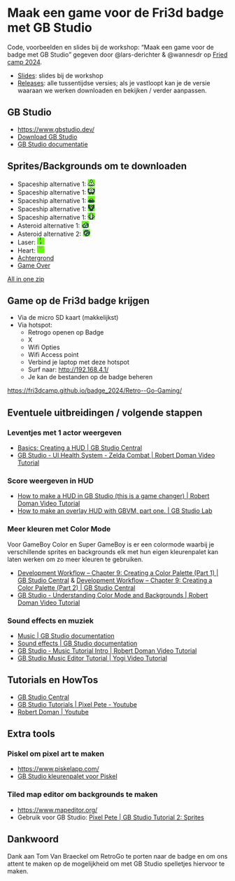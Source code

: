 # Maak een game voor de Fri3d badge met GB Studio

Code, voorbeelden en slides bij de workshop: “Maak een game voor de badge met GB Studio” gegeven door @lars-derichter &amp; @wannesdr op [Fried camp 2024](https://fri3d.be).

- [Slides](https://lars-derichter.github.io/gb-asteroids/slides/): slides bij de workshop
- [Releases](https://github.com/lars-derichter/gb-asteroids/releases): alle tussentijdse versies; als je vastloopt kan je de versie waaraan we werken downloaden en bekijken / verder aanpassen.

## GB Studio

- https://www.gbstudio.dev/
- [Download GB Studio](https://chrismaltby.itch.io/gb-studio)
- [GB Studio documentatie](https://www.gbstudio.dev/)

## Sprites/Backgrounds om te downloaden

- Spaceship alternative 1: ![spaceship alt 1](downloads/spaceship_1.png)
- Spaceship alternative 1: ![spaceship alt 2](downloads/spaceship_2.png)
- Spaceship alternative 1: ![spaceship alt 3](downloads/spaceship_3.png)
- Spaceship alternative 1: ![spaceship alt 4](downloads/spaceship_4.png)
- Spaceship alternative 1: ![spaceship alt 5](downloads/spaceship_5.png)
- Asteroid alternative 1: ![asteroid 1](downloads/asteroid_1.png)
- Asteroid alternative 2: ![asteroid 2](downloads/asteroid_2.png)
- Laser: ![laser](downloads/laser.png)
- Heart: ![heart](downloads/heart.png)
- [Achtergrond](downloads/background.png)
- [Game Over](downloads/game-over.png)

[All in one zip](downloads/all-in-one.zip)

## Game op de Fri3d badge krijgen

- Via de micro SD kaart (makkelijkst)
- Via hotspot:
  - Retrogo openen op Badge
  - X
  - Wifi Opties
  - Wifi Access point
  - Verbind je laptop met deze hotspot
  - Surf naar: http://192.168.4.1/
  - Je kan de bestanden op de badge beheren

https://fri3dcamp.github.io/badge_2024/Retro--Go-Gaming/

## Eventuele uitbreidingen / volgende stappen

### Leventjes met 1 actor weergeven

- [Basics: Creating a HUD | GB Studio Central](https://gbstudiocentral.com/tips/basics-creating-a-hud/)
- [GB Studio - UI Health System - Zelda Combat | Robert Doman Video Tutorial](https://youtu.be/Lgk2CtUUjzY)

### Score weergeven in HUD

- [How to make a HUD in GB Studio (this is a game changer) | Robert Doman Video Tutorial](https://youtu.be/9lL1Ze6Ngg8)
- [How to make an overlay HUD with GBVM, part one. | GB Studio Lab](https://gbstudiolab.neocities.org/guides/gbvm-overlay-hud)

### Meer kleuren met Color Mode

Voor GameBoy Color en Super GameBoy is er een colormode waarbij je verschillende sprites en backgrounds elk met hun eigen kleurenpalet kan laten werken om zo meer kleuren te gebruiken.

- [Development Workflow – Chapter 9: Creating a Color Palette (Part 1) | GB Studio Central](https://gbstudiocentral.com/tips/dwf-c9-creating-a-color-palette-part-1/) &amp; [Development Workflow – Chapter 9: Creating a Color Palette (Part 2) | GB Studio Central](https://gbstudiocentral.com/tips/dwf-c9-creating-a-color-palette-part-2/)
- [GB Studio - Understanding Color Mode and Backgrounds | Robert Doman Video Tutorial](https://youtu.be/5R_q1btUS1c)

### Sound effects en muziek

- [Music | GB Studio documentation](https://www.gbstudio.dev/docs/assets/music/)
- [Sound effects | GB Studio documentation](https://www.gbstudio.dev/docs/assets/sound-effects)
- [GB Studio - Music Tutorial Intro | Robert Doman Video Tutorial](https://youtu.be/cLlD6lHdKxsJ)
- [GB Studio Music Editor Tutorial | Yogi Video Tutorial](https://youtu.be/WNtTF7jf4WE)

## Tutorials en HowTos

- [GB Studio Central](https://gbstudiocentral.com/)
- [GB Studio Tutorials | Pixel Pete - Youtube](https://youtube.com/playlist?list=PLmac3HPrav--Q4QKUVknwwMSNk1YECFKT)
- [Robert Doman | Youtube](https://www.youtube.com/@RobertDoman)

## Extra tools

### Piskel om pixel art te maken

- https://www.piskelapp.com/
- [GB Studio kleurenpalet voor Piskel](downloads/gb-studio-piskel-sprites-palette-ca735a4ca7c2924dc00e3dc698186e9f.gpl)

### Tiled map editor om backgrounds te maken

- https://www.mapeditor.org/
- Gebruik voor GB Studio: [Pixel Pete | GB Studio Tutorial 2: Sprites](https://youtu.be/HaTt2ROGV3E?si=esMQKPBAV8lk4NIt)

## Dankwoord

Dank aan Tom Van Braeckel om RetroGo te porten naar de badge en om ons attent te maken op de mogelijkheid om met GB Studio spelletjes hiervoor te maken.
